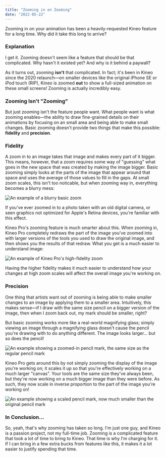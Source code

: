 ```yaml
---
title: "Zooming in on Zooming"
date: "2022-05-22"
---
```


Zooming in on your animation has been a heavily-requested Kineo feature for a long time. Why did it take this long to arrive?

<!--more-->

### Explanation

I get it. Zooming doesn't seem like a feature that should be that complicated. Why hasn't it existed yet? And why is it behind a paywall?

As it turns out, zooming **isn't** that complicated. In fact; it's been in Kineo since the 2020 relaunch—on smaller devices like the original iPhone SE or iPod touch (RIP), Kineo is zoomed **out** to show a full-sized animation on these small screens! Zooming is actually incredibly easy.

### Zooming Isn't "Zooming"

But just zooming isn't the feature people want. What people want is what zooming enables—the ability to draw fine-grained details on their animations by focusing on an small area and being able to make small changes. Basic zooming doesn't provide two things that make this possible: **fidelity** and **precision**.

### Fidelity

A zoom in to an image takes that image and makes every part of it bigger. This means, however, that a zoom requires some way of "guessing" what goes in the new space that was created by making the image bigger. Basic zooming simply looks at the parts of the image that appear around that space and uses the average of those values to fill in the gaps. At small zoom scales, this isn't too noticable, but when zooming way in, everything becomes a blurry mess:

![An example of a blurry basic zoom](/images/blog/zooming/lofi.png)

If you've ever zoomed in to a photo taken with an old digital camera, or seen graphics not optimized for Apple's Retina devices, you're familiar with this effect.

Kineo Pro's zooming feature is much smarter about this. When zooming in, Kineo Pro completely redraws the part of the image you've zoomed into with larger versions of the tools you used to draw the original image, and then shows you the results of that redraw. What you get is a much easier to understand image:

![An example of Kineo Pro's high-fidelity zoom](/images/blog/zooming/hifi.png)

Having the higher fidelity makes it much easier to understand how your changes at high zoom scales will affect the overall image you're working on.

### Precision

One thing that artists want out of zooming is being able to make smaller changes to an image by applying them to a smaller area. Intuitively, this makes sense—if I draw with the same size pencil on a bigger version of the image, then when I zoom back out, my mark should be smaller, right?

But basic zooming works more like a real-world magnifying glass; simply viewing an image through a magnifying glass doesn't cause the pencil you're drawing with to do anything different. The image looks larger… but so does the pencil!

![An example showing a zoomed-in pencil mark, the same size as the regular pencil mark](/images/blog/zooming/tool-zoom.png)

Kineo Pro gets around this by not simply zooming the display of the image you're working on; it scales it up so that you're effectively working on a much larger "canvas". Your tools are the same size they've always been, but they're now working on a much bigger image than they were before. As such, they now scale in inverse proportion to the part of the image you're working on!

![An example showing a scaled pencil mark, now much smaller than the original pencil mark](/images/blog/zooming/tool-scale.png)

### In Conclusion…

So, yeah, that's why zooming has taken so long. I'm just one guy, and Kineo is a passion project, not my full-time job. Zooming is a complicated feature that took a lot of time to bring to Kineo. That time is why I'm charging for it. If I can bring in a few extra bucks from features like this, it makes it a lot easier to justify spending that time.
